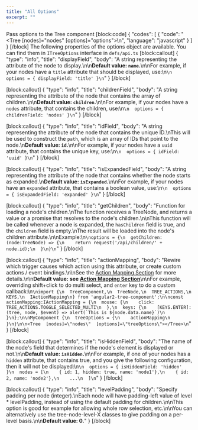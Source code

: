 ```yaml
---
title: "All Options"
excerpt: ""
---
```

Pass options to the Tree component
[block:code]
{
  "codes": [
    {
      "code": "    <Tree [nodes]=\"nodes\" [options]=\"options\"></Tree>\n",
      "language": "javascript"
    }
  ]
}
[/block]
The following properties of the options object are available.
You can find them in `ITreeOptions` interface in `defs/api.ts`
[block:callout]
{
  "type": "info",
  "title": "displayField",
  "body": "A string representing the attribute of the node to display.\n\n**Default value: `name`.**\n\nFor example, if your nodes have a `title` attribute that should be displayed, use:\n```\n  options = { displayField: 'title' }\n```"
}
[/block]

[block:callout]
{
  "type": "info",
  "title": "childrenField",
  "body": "A string representing the attribute of the node that contains the array of children.\n\n**Default value: `children`.**\n\nFor example, if your nodes have a `nodes` attribute, that contains the children, use:\n```\n  options = { childrenField: 'nodes' }\n```"
}
[/block]

[block:callout]
{
  "type": "info",
  "title": "idField",
  "body": "A string representing the attribute of the node that contains the unique ID.\nThis will be used to construct the `path`, which is an array of IDs that point to the node.\n**Default value: `id`.**\n\nFor example, if your nodes have a `uuid` attribute, that contains the unique key, use:\n```\n  options = { idField: 'uuid' }\n```"
}
[/block]

[block:callout]
{
  "type": "info",
  "title": "isExpandedField",
  "body": "A string representing the attribute of the node that contains whether the node starts as expanded.\n**Default value: `isExpanded`.**\n\nFor example, if your nodes have an `expanded` attribute, that contains a boolean value, use:\n```\n  options = { isExpandedField: 'expanded' }\n```"
}
[/block]

[block:callout]
{
  "type": "info",
  "title": "getChildren",
  "body": "Function for loading a node's children.\nThe function receives a TreeNode, and returns a value or a promise that resolves to the node's children.\n\nThis function will be called whenever a node is expanded, the `hasChildren` field is true, and the `children` field is empty.\nThe result will be loaded into the node's children attribute.\n\nExample:\n```\noptions = {\n  getChildren: (node:TreeNode) => {\n    return request('/api/children/' + node.id);\n  }\n}\n```"
}
[/block]

[block:callout]
{
  "type": "info",
  "title": "actionMapping",
  "body": "Rewire which trigger causes which action using this attribute, or create custom actions / event bindings.\n\nSee the [Action Mapping Section](doc:action-mapping) for more details.\n\n**Default value: see [Action Mapping Section](doc:action-mapping)**\n\nFor example, overriding shift+click to do multi select, and `enter` key to do a custom callback:\n```\nimport {\n  TreeComponent,\n  TreeNode,\n  TREE_ACTIONS,\n  KEYS,\n  IActionMapping\n} from 'angular2-tree-component';\n\nconst actionMapping:IActionMapping = {\n  mouse: {\n    click: TREE_ACTIONS.TOGGLE_SELECTED_MULTI\n  },\n  keys: {\n    [KEYS.ENTER]: (tree, node, $event) => alert(`This is ${node.data.name}`)\n  }\n};\n\nMyComponent {\n  treeOptions = {\n    actionMapping\n  }\n}\n\n<Tree  [nodes]=\"nodes\"  [options]=\"treeOptions\"></Tree>\n```"
}
[/block]

[block:callout]
{
  "type": "info",
  "title": "isHiddenField",
  "body": "The name of the node's field that determines if the node's element is displayed or not.\n\n**Default value: `isHidden`.**\n\nFor example, if one of your nodes has a `hidden` attribute, that contains true, and you give the following configuration, then it will not be displayed:\n```\n  options = { isHiddenField: 'hidden' }\n  nodes = [\n    { id: 1, hidden: true, name: 'node1'},\n    { id: 2, name: 'node2'},\n    ...\n  ]\n```"
}
[/block]

[block:callout]
{
  "type": "info",
  "title": "levelPadding",
  "body": "Specify padding per node (integer).\nEach node will have padding-left value of level * levelPadding, instead of using the default padding for children.\n\nThis option is good for example for allowing whole row selection, etc.\n\nYou can alternatively use the tree-node-level-X classes to give padding on a per-level basis.\n\n**Default value: 0.**"
}
[/block]